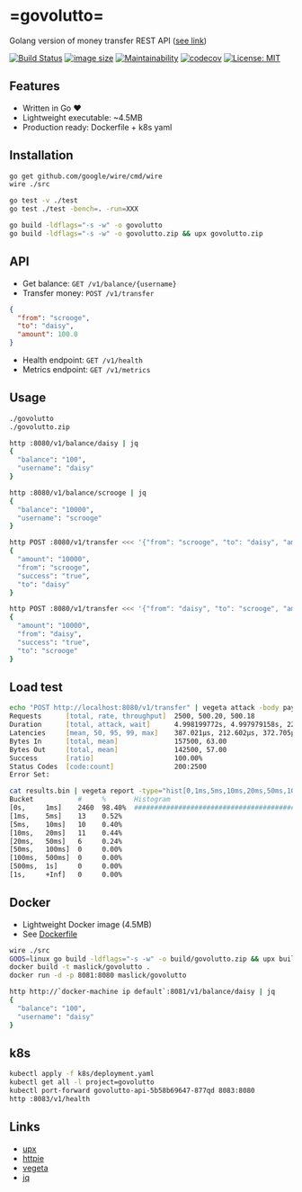 # =govolutto=
Golang version of money transfer REST API ([see link](https://github.com/maslick/revolutto))

[![Build Status](https://travis-ci.org/maslick/govolutto.svg)](https://travis-ci.org/maslick/govolutto)
[![image size](https://img.shields.io/badge/image%20size-4MB-blue.svg)](https://cloud.docker.com/u/maslick/repository/docker/maslick/govolutto)
[![Maintainability](https://api.codeclimate.com/v1/badges/e189c55d25e618f34704/maintainability)](https://codeclimate.com/github/maslick/govolutto/maintainability)
[![codecov](https://codecov.io/gh/maslick/govolutto/branch/master/graph/badge.svg)](https://codecov.io/gh/maslick/govolutto)
[![License: MIT](https://img.shields.io/badge/License-MIT-green.svg)](https://opensource.org/licenses/MIT)

## Features
* Written in Go :heart:
* Lightweight executable: ~4.5MB
* Production ready: Dockerfile + k8s yaml

## Installation
```zsh
go get github.com/google/wire/cmd/wire
wire ./src

go test -v ./test
go test ./test -bench=. -run=XXX

go build -ldflags="-s -w" -o govolutto
go build -ldflags="-s -w" -o govolutto.zip && upx govolutto.zip
```

## API
* Get balance: ``GET /v1/balance/{username}``
* Transfer money: ``POST /v1/transfer``
```json
{
  "from": "scrooge",
  "to": "daisy",
  "amount": 100.0
}
```
* Health endpoint: ``GET /v1/health``
* Metrics endpoint: ``GET /v1/metrics``

## Usage
```zsh
./govolutto
./govolutto.zip

http :8080/v1/balance/daisy | jq
{
  "balance": "100",
  "username": "daisy"
}

http :8080/v1/balance/scrooge | jq
{
  "balance": "10000",
  "username": "scrooge"
}

http POST :8080/v1/transfer <<< '{"from": "scrooge", "to": "daisy", "amount": 10000.0}' | jq
{
  "amount": "10000",
  "from": "scrooge",
  "success": "true",
  "to": "daisy"
}

http POST :8080/v1/transfer <<< '{"from": "daisy", "to": "scrooge", "amount": 10000.0}' | jq
{
  "amount": "10000",
  "from": "daisy",
  "success": "true",
  "to": "scrooge"
}
```

## Load test
```zsh
echo "POST http://localhost:8080/v1/transfer" | vegeta attack -body payload.json -header="Content-Type: application/json" -rate=500 -duration=5s | tee results.bin | vegeta report
Requests      [total, rate, throughput]  2500, 500.20, 500.18
Duration      [total, attack, wait]      4.998199772s, 4.997979158s, 220.614µs
Latencies     [mean, 50, 95, 99, max]    387.021µs, 212.602µs, 372.705µs, 5.781057ms, 28.793267ms
Bytes In      [total, mean]              157500, 63.00
Bytes Out     [total, mean]              142500, 57.00
Success       [ratio]                    100.00%
Status Codes  [code:count]               200:2500
Error Set:

cat results.bin | vegeta report -type="hist[0,1ms,5ms,10ms,20ms,50ms,100ms,500ms,1000ms]"
Bucket           #     %       Histogram
[0s,     1ms]    2460  98.40%  #########################################################################
[1ms,    5ms]    13    0.52%
[5ms,    10ms]   10    0.40%
[10ms,   20ms]   11    0.44%
[20ms,   50ms]   6     0.24%
[50ms,   100ms]  0     0.00%
[100ms,  500ms]  0     0.00%
[500ms,  1s]     0     0.00%
[1s,     +Inf]   0     0.00%
```

## Docker
* Lightweight Docker image (4.5MB)
* See [Dockerfile](Dockerfile)
```zsh
wire ./src
GOOS=linux go build -ldflags="-s -w" -o build/govolutto.zip && upx build/govolutto.zip
docker build -t maslick/govolutto .
docker run -d -p 8081:8080 maslick/govolutto

http http://`docker-machine ip default`:8081/v1/balance/daisy | jq
{
  "balance": "100",
  "username": "daisy"
}
```

## k8s
```zsh
kubectl apply -f k8s/deployment.yaml
kubectl get all -l project=govolutto
kubectl port-forward govolutto-api-5b58b69647-877qd 8083:8080
http :8083/v1/health
```

## Links
* [upx](https://upx.github.io/)
* [httpie](https://httpie.org/)
* [vegeta](https://github.com/tsenart/vegeta)
* [jq](https://stedolan.github.io/jq/)
